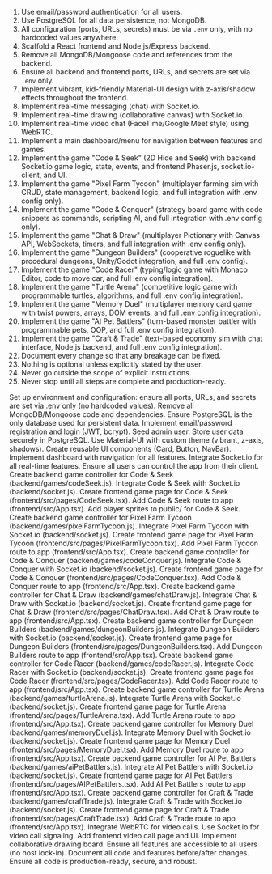 

1. Use email/password authentication for all users.
2. Use PostgreSQL for all data persistence, not MongoDB.
3. All configuration (ports, URLs, secrets) must be via `.env` only, with no hardcoded values anywhere.
4. Scaffold a React frontend and Node.js/Express backend.
5. Remove all MongoDB/Mongoose code and references from the backend.
6. Ensure all backend and frontend ports, URLs, and secrets are set via `.env` only.
7. Implement vibrant, kid-friendly Material-UI design with z-axis/shadow effects throughout the frontend.
8. Implement real-time messaging (chat) with Socket.io.
9. Implement real-time drawing (collaborative canvas) with Socket.io.
10. Implement real-time video chat (FaceTime/Google Meet style) using WebRTC.
11. Implement a main dashboard/menu for navigation between features and games.
12. Implement the game "Code & Seek" (2D Hide and Seek) with backend Socket.io game logic, state, events, and frontend Phaser.js, socket.io-client, and UI.
13. Implement the game "Pixel Farm Tycoon" (multiplayer farming sim with CRUD, state management, backend logic, and full integration with .env config only).
14. Implement the game "Code & Conquer" (strategy board game with code snippets as commands, scripting AI, and full integration with .env config only).
15. Implement the game "Chat & Draw" (multiplayer Pictionary with Canvas API, WebSockets, timers, and full integration with .env config only).
16. Implement the game "Dungeon Builders" (cooperative roguelike with procedural dungeons, Unity/Godot integration, and full .env config).
17. Implement the game "Code Racer" (typing/logic game with Monaco Editor, code to move car, and full .env config integration).
18. Implement the game "Turtle Arena" (competitive logic game with programmable turtles, algorithms, and full .env config integration).
19. Implement the game "Memory Duel" (multiplayer memory card game with twist powers, arrays, DOM events, and full .env config integration).
20. Implement the game "AI Pet Battlers" (turn-based monster battler with programmable pets, OOP, and full .env config integration).
21. Implement the game "Craft & Trade" (text-based economy sim with chat interface, Node.js backend, and full .env config integration).
22. Document every change so that any breakage can be fixed.
23. Nothing is optional unless explicitly stated by the user.
24. Never go outside the scope of explicit instructions.
25. Never stop until all steps are complete and production-ready. 

Set up environment and configuration: ensure all ports, URLs, and secrets are set via .env only (no hardcoded values).
Remove all MongoDB/Mongoose code and dependencies.
Ensure PostgreSQL is the only database used for persistent data.
Implement email/password registration and login (JWT, bcrypt).
Seed admin user.
Store user data securely in PostgreSQL.
Use Material-UI with custom theme (vibrant, z-axis, shadows).
Create reusable UI components (Card, Button, NavBar).
Implement dashboard with navigation for all features.
Integrate Socket.io for all real-time features.
Ensure all users can control the app from their client.
Create backend game controller for Code & Seek (backend/games/codeSeek.js).
Integrate Code & Seek with Socket.io (backend/socket.js).
Create frontend game page for Code & Seek (frontend/src/pages/CodeSeek.tsx).
Add Code & Seek route to app (frontend/src/App.tsx).
Add player sprites to public/ for Code & Seek.
Create backend game controller for Pixel Farm Tycoon (backend/games/pixelFarmTycoon.js).
Integrate Pixel Farm Tycoon with Socket.io (backend/socket.js).
Create frontend game page for Pixel Farm Tycoon (frontend/src/pages/PixelFarmTycoon.tsx).
Add Pixel Farm Tycoon route to app (frontend/src/App.tsx).
Create backend game controller for Code & Conquer (backend/games/codeConquer.js).
Integrate Code & Conquer with Socket.io (backend/socket.js).
Create frontend game page for Code & Conquer (frontend/src/pages/CodeConquer.tsx).
Add Code & Conquer route to app (frontend/src/App.tsx).
Create backend game controller for Chat & Draw (backend/games/chatDraw.js).
Integrate Chat & Draw with Socket.io (backend/socket.js).
Create frontend game page for Chat & Draw (frontend/src/pages/ChatDraw.tsx).
Add Chat & Draw route to app (frontend/src/App.tsx).
Create backend game controller for Dungeon Builders (backend/games/dungeonBuilders.js).
Integrate Dungeon Builders with Socket.io (backend/socket.js).
Create frontend game page for Dungeon Builders (frontend/src/pages/DungeonBuilders.tsx).
Add Dungeon Builders route to app (frontend/src/App.tsx).
Create backend game controller for Code Racer (backend/games/codeRacer.js).
Integrate Code Racer with Socket.io (backend/socket.js).
Create frontend game page for Code Racer (frontend/src/pages/CodeRacer.tsx).
Add Code Racer route to app (frontend/src/App.tsx).
Create backend game controller for Turtle Arena (backend/games/turtleArena.js).
Integrate Turtle Arena with Socket.io (backend/socket.js).
Create frontend game page for Turtle Arena (frontend/src/pages/TurtleArena.tsx).
Add Turtle Arena route to app (frontend/src/App.tsx).
Create backend game controller for Memory Duel (backend/games/memoryDuel.js).
Integrate Memory Duel with Socket.io (backend/socket.js).
Create frontend game page for Memory Duel (frontend/src/pages/MemoryDuel.tsx).
Add Memory Duel route to app (frontend/src/App.tsx).
Create backend game controller for AI Pet Battlers (backend/games/aiPetBattlers.js).
Integrate AI Pet Battlers with Socket.io (backend/socket.js).
Create frontend game page for AI Pet Battlers (frontend/src/pages/AIPetBattlers.tsx).
Add AI Pet Battlers route to app (frontend/src/App.tsx).
Create backend game controller for Craft & Trade (backend/games/craftTrade.js).
Integrate Craft & Trade with Socket.io (backend/socket.js).
Create frontend game page for Craft & Trade (frontend/src/pages/CraftTrade.tsx).
Add Craft & Trade route to app (frontend/src/App.tsx).
Integrate WebRTC for video calls.
Use Socket.io for video call signaling.
Add frontend video call page and UI.
Implement collaborative drawing board.
Ensure all features are accessible to all users (no host lock-in).
Document all code and features before/after changes.
Ensure all code is production-ready, secure, and robust.